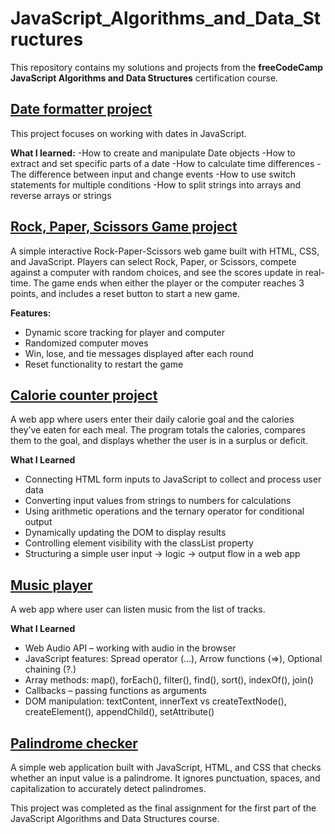 # JavaScript_Algorithms_and_Data_Structures

This repository contains my solutions and projects from the **freeCodeCamp JavaScript Algorithms and Data Structures** certification course.

## [Date formatter project](https://github.com/AnaRomanovaWork/JavaScript_Algorithms_and_Data_Structures/tree/master/date_formatter)
This project focuses on working with dates in JavaScript.

**What I learned:**
-How to create and manipulate Date objects
-How to extract and set specific parts of a date
-How to calculate time differences
-The difference between input and change events
-How to use switch statements for multiple conditions
-How to split strings into arrays and reverse arrays or strings


## [Rock, Paper, Scissors Game project](https://github.com/AnaRomanovaWork/JavaScript_Algorithms_and_Data_Structures/tree/master/rock_paper_scissors_game)

A simple interactive Rock-Paper-Scissors web game built with HTML, CSS, and JavaScript. 
Players can select Rock, Paper, or Scissors, compete against a computer with random choices, and see the scores update in real-time. 
The game ends when either the player or the computer reaches 3 points, and includes a reset button to start a new game.

**Features:**

- Dynamic score tracking for player and computer
- Randomized computer moves
- Win, lose, and tie messages displayed after each round
- Reset functionality to restart the game

## [Calorie counter project](https://github.com/AnaRomanovaWork/JavaScript_Algorithms_and_Data_Structures/tree/master/calorie_counter)

A web app where users enter their daily calorie goal and the calories they’ve eaten for each meal. 
The program totals the calories, compares them to the goal, and displays whether the user is in a surplus or deficit.

**What I Learned**
- Connecting HTML form inputs to JavaScript to collect and process user data
- Converting input values from strings to numbers for calculations
- Using arithmetic operations and the ternary operator for conditional output
- Dynamically updating the DOM to display results
- Controlling element visibility with the classList property
- Structuring a simple user input → logic → output flow in a web app

## [Music player](https://github.com/AnaRomanovaWork/JavaScript_Algorithms_and_Data_Structures/tree/master/music_player)

A web app where user can listen music from the list of tracks.

**What I Learned**
- Web Audio API – working with audio in the browser
- JavaScript features: Spread operator (...), Arrow functions (=>), Optional chaining (?.)
- Array methods: map(), forEach(), filter(), find(), sort(), indexOf(), join()
- Callbacks – passing functions as arguments
- DOM manipulation: textContent, innerText vs createTextNode(), createElement(), appendChild(), setAttribute()

## [Palindrome checker](https://github.com/AnaRomanovaWork/JavaScript_Algorithms_and_Data_Structures/tree/master/palindrome_checker)

A simple web application built with JavaScript, HTML, and CSS that checks whether an input value is a palindrome. 
It ignores punctuation, spaces, and capitalization to accurately detect palindromes.

This project was completed as the final assignment for the first part of the JavaScript Algorithms and Data Structures course. 




